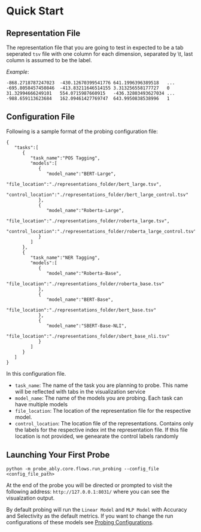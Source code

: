 # Quick Start

## Representation File

The representation file that you are going to test in expected to be a tab seperated `tsv` file with one column for each dimension, separated by \t, last column is assumed to be the label.

*Example*:
```
-868.2718787247023	-430.12670399541776	641.1996396389518	...	-695.8058457450846	-413.83211646514155	3.313256558177727	0
31.32994666249101	554.0715987660915	-436.32803493627034	...	-988.659113623684	162.09461427769747	643.9950838538996	1
```

## Configuration File

Following is a sample format of the probing configuration file:

```
{
   "tasks":[
      {
         "task_name":"POS Tagging",
         "models":[
            {
               "model_name":"BERT-Large",
               "file_location":"./representations_folder/bert_large.tsv",
               "control_location":"./representations_folder/bert_large_control.tsv"
            },
            {
               "model_name":"Roberta-Large",
               "file_location":"./representations_folder/roberta_large.tsv",
               "control_location":"./representations_folder/roberta_large_control.tsv"
            }
         ]
      },
      {
         "task_name":"NER Tagging",
         "models":[
            {
               "model_name":"Roberta-Base",
               "file_location":"./representations_folder/roberta_base.tsv"
            },
            {
               "model_name":"BERT-Base",
               "file_location":"./representations_folder/bert_base.tsv"
            },
            {
               "model_name":"SBERT-Base-NLI",
               "file_location":"./representations_folder/sbert_base_nli.tsv"
            }
         ]
      }
   ]
}
```

In this configuration file.
- `task_name`: The name of the task you are planning to probe. This name will be reflected with tabs in the visualization service
- `model_name`: The name of the models you are probing. Each task can have multiple models
- `file_location`: The location of the representation file for the respective model.
- `control_location`: The location file of the representations. Contains only the labels for the respective index int the representation file. If this file location is not provided, we genearate the control labels randomly


## Launching Your First Probe

`python -m probe_ably.core.flows.run_probing --config_file <config_file_path>`

At the end of the probe you will be directed or prompted to visit the following address: `http://127.0.0.1:8031/` where you can see the visualzation output.

By default probing will run the `Linear Model` and `MLP Model` with Accuracy and Selectivity as the default metrics. If you want to change the run configurations of these models see [Probing Configurations](/advanced/configurations.md).





